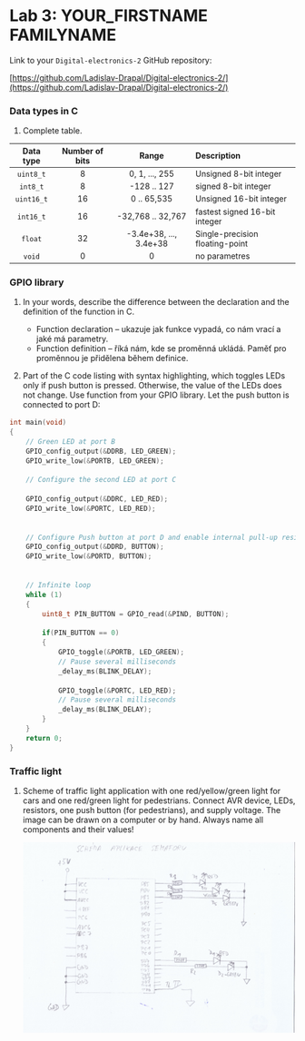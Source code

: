# Lab 3: YOUR_FIRSTNAME FAMILYNAME

Link to your `Digital-electronics-2` GitHub repository:

   [https://github.com/Ladislav-Drapal/Digital-electronics-2/](https://github.com/Ladislav-Drapal/Digital-electronics-2/)


### Data types in C

1. Complete table.

| **Data type** | **Number of bits** | **Range** | **Description** |
| :-: | :-: | :-: | :-- | 
| `uint8_t`  | 8 | 0, 1, ..., 255 | Unsigned 8-bit integer |
| `int8_t`   | 8 | -128 .. 127 | signed 8-bit integer |
| `uint16_t` | 16 | 0 .. 65,535 | Unsigned 16-bit integer |
| `int16_t`  | 16 | -32,768 .. 32,767 | fastest signed 16-bit integer |
| `float`    | 32 | -3.4e+38, ..., 3.4e+38 | Single-precision floating-point |
| `void`     | 0 | 0 | no parametres |


### GPIO library

1. In your words, describe the difference between the declaration and the definition of the function in C.
   * Function declaration – ukazuje jak funkce vypadá, co nám vrací a jaké má parametry.
   * Function definition – říká nám, kde se proměnná ukládá. Paměť pro proměnnou je přidělena během definice.

2. Part of the C code listing with syntax highlighting, which toggles LEDs only if push button is pressed. Otherwise, the value of the LEDs does not change. Use function from your GPIO library. Let the push button is connected to port D:

```c
int main(void)
{
    // Green LED at port B
    GPIO_config_output(&DDRB, LED_GREEN);
    GPIO_write_low(&PORTB, LED_GREEN);

    // Configure the second LED at port C
	
	GPIO_config_output(&DDRC, LED_RED);
	GPIO_write_low(&PORTC, LED_RED);
  

    // Configure Push button at port D and enable internal pull-up resistor
	GPIO_config_output(&DDRD, BUTTON);
	GPIO_write_low(&PORTD, BUTTON);


    // Infinite loop
    while (1)
    {
	    uint8_t PIN_BUTTON = GPIO_read(&PIND, BUTTON);
	    
	    if(PIN_BUTTON == 0)
	    {
		    GPIO_toggle(&PORTB, LED_GREEN);
		    // Pause several milliseconds
		    _delay_ms(BLINK_DELAY);
			
		    GPIO_toggle(&PORTC, LED_RED);
			// Pause several milliseconds
			_delay_ms(BLINK_DELAY);
	    }
    }
    return 0;
}

```


### Traffic light

1. Scheme of traffic light application with one red/yellow/green light for cars and one red/green light for pedestrians. Connect AVR device, LEDs, resistors, one push button (for pedestrians), and supply voltage. The image can be drawn on a computer or by hand. Always name all components and their values!

   ![Semafor](pictures/schema.jpg)
